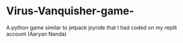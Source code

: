 # Virus-Vanquisher-game-

A python game similar to jetpack joyride that I had coded on my replit account (Aaryan Nanda)
